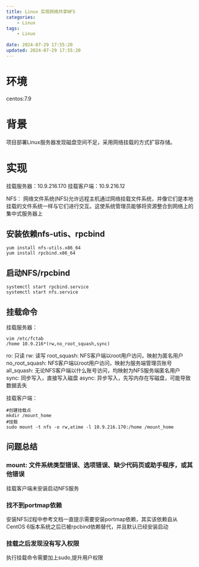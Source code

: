 ```yaml
---
title: Linux 实现网络共享NFS
categories:
	- Linux
tags: 
	- Linux
	
date: 2024-07-29 17:55:20	
updated: 2024-07-29 17:55:20
---
```

<!-- toc -->
# <span id="inline-blue">环境</span>
centos:7.9
# <span id="inline-blue">背景</span>
项目部署Linux服务器发现磁盘空间不足，采用网络挂载的方式扩容存储。
# <span id="inline-blue">实现</span>
挂载服务器：10.9.216.170
挂载客户端：10.9.216.12

NFS：
网络文件系统(NFS)允许远程主机通过网络挂载文件系统，并像它们是本地挂载的文件系统一样与它们进行交互。这使系统管理员能够将资源整合到网络上的集中式服务器上

## <span id="inline-blue">安装依赖nfs-utis、rpcbind</span>
```shell
yum install nfs-utils.x86_64
yum install rpcbind.x86_64
```

## <span id="inline-blue">启动NFS/rpcbind</span>
```shell
systemctl start rpcbind.service
systemctl start nfs.service
```

## <span id="inline-blue">挂载命令</span>
挂载服务器：
```shell
vim /etc/fctab
/home 10.9.216*(rw,no_root_squash,sync)
```
ro: 只读
rw: 读写
root_squash: NFS客户端以root用户访问，映射为匿名用户
no_root_squash: NFS客户端以root用户访问，映射为服务端管理员账号
all_squash: 无论NFS客户端以什么账号访问，均映射为NFS服务端匿名用户
sync: 同步写入，直接写入磁盘
async: 异步写入，先写内存在写磁盘，可能导致数据丢失

挂载客户端：
```shell
#创建挂载点
mkdir /mount_home
#挂载
sudo mount -t nfs -o rw,atime -l 10.9.216.170:/home /mount_home
```
## <span id="inline-blue">问题总结</span>

### <span id="inline-blue">mount: 文件系统类型错误、选项错误、缺少代码页或助手程序，或其他错误</span>
挂载客户端未安装启动NFS服务

### <span id="inline-blue">找不到portmap依赖</span>
安装NFS过程中参考文档一直提示需要安装portmap依赖，其实该依赖自从CentOS 6版本系统之后已被rpcbind依赖替代，并且默认已经安装启动

### <span id="inline-blue">挂载之后发现没有写入权限</span>
执行挂载命令需要加上sudo,提升用户权限
